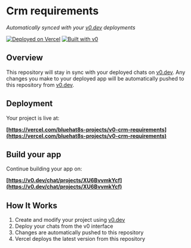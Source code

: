 # Crm requirements

*Automatically synced with your [v0.dev](https://v0.dev) deployments*

[![Deployed on Vercel](https://img.shields.io/badge/Deployed%20on-Vercel-black?style=for-the-badge&logo=vercel)](https://vercel.com/bluehat8s-projects/v0-crm-requirements)
[![Built with v0](https://img.shields.io/badge/Built%20with-v0.dev-black?style=for-the-badge)](https://v0.dev/chat/projects/XU6BvvmkYcf)

## Overview

This repository will stay in sync with your deployed chats on [v0.dev](https://v0.dev).
Any changes you make to your deployed app will be automatically pushed to this repository from [v0.dev](https://v0.dev).

## Deployment

Your project is live at:

**[https://vercel.com/bluehat8s-projects/v0-crm-requirements](https://vercel.com/bluehat8s-projects/v0-crm-requirements)**

## Build your app

Continue building your app on:

**[https://v0.dev/chat/projects/XU6BvvmkYcf](https://v0.dev/chat/projects/XU6BvvmkYcf)**

## How It Works

1. Create and modify your project using [v0.dev](https://v0.dev)
2. Deploy your chats from the v0 interface
3. Changes are automatically pushed to this repository
4. Vercel deploys the latest version from this repository